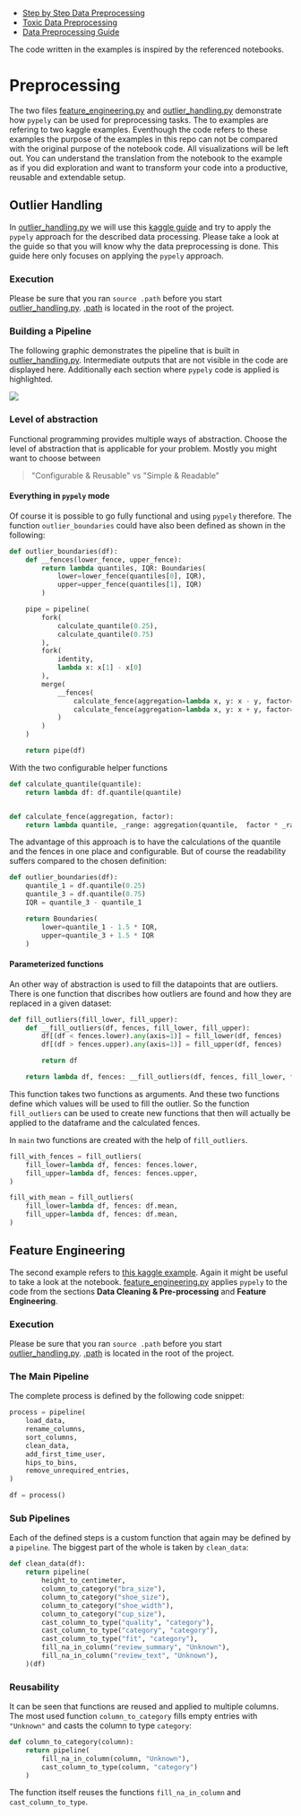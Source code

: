  * [Step by Step Data Preprocessing](https://www.kaggle.com/agrawaladitya/step-by-step-data-preprocessing-eda)
 * [Toxic Data Preprocessing](https://www.kaggle.com/fizzbuzz/toxic-data-preprocessing)
 * [Data Preprocessing Guide](https://www.kaggle.com/berkayalan/data-preprocessing-a-complete-guide)

The code written in the examples is inspired by the referenced notebooks. 

# Preprocessing
The two files [feature_engineering.py](./src/feature_engineering.py) and [outlier_handling.py](src/outlier_handling.py) demonstrate how `pypely` can be used for preprocessing tasks. The to examples are refering to two kaggle examples. Eventhough the code refers to these examples the purpose of the examples in this repo can not be compared with the original purpose of the notebook code. All visualizations will be left out. You can understand the translation from the notebook to the example as if you did exploration and want to transform your code into a productive, reusable and extendable setup.  


## Outlier Handling

In [outlier_handling.py](src/outlier_handling.py) we will use this [kaggle guide](https://www.kaggle.com/berkayalan/data-preprocessing-a-complete-guide) and try to apply the `pypely` approach for the described data processing. Please take a look at the guide so that you will know why the data preprocessing is done. This guide here only focuses on applying the `pypely` approach.

### Execution
Please be sure that you ran `source .path` before you start [outlier_handling.py](src/outlier_handling.py). [.path](../../.path) is located in the root of the project.

### Building a Pipeline
The following graphic demonstrates the pipeline that is built in [outlier_handling.py](./outlier_handling.py). Intermediate outputs that are not visible in the code are displayed here. Additionally each section where `pypely` code is applied is highlighted.

![](flow.jpg)

### Level of abstraction
Functional programming provides multiple ways of abstraction. Choose the level of abstraction that is applicable for your problem. Mostly you might want to choose between 

>"Configurable & Reusable" vs "Simple & Readable"

#### Everything in `pypely` mode
Of course it is possible to go fully functional and using `pypely` therefore. The function `outlier_boundaries` could have also been defined as shown in the following:

```python
def outlier_boundaries(df):
    def __fences(lower_fence, upper_fence):
        return lambda quantiles, IQR: Boundaries(
            lower=lower_fence(quantiles[0], IQR), 
            upper=upper_fence(quantiles[1], IQR)
        )

    pipe = pipeline(
        fork(
            calculate_quantile(0.25),
            calculate_quantile(0.75)
        ),
        fork(
            identity,
            lambda x: x[1] - x[0]
        ),
        merge(
            __fences(
                calculate_fence(aggregation=lambda x, y: x - y, factor=1.5),
                calculate_fence(aggregation=lambda x, y: x + y, factor=1.5),
            )
        )
    )

    return pipe(df)
```

With the two configurable helper functions

```python
def calculate_quantile(quantile):
    return lambda df: df.quantile(quantile)


def calculate_fence(aggregation, factor):
    return lambda quantile, _range: aggregation(quantile,  factor * _range)
```

The advantage of this approach is to have the calculations of the quantile and the fences in one place and configurable. But of course the readability suffers compared to the chosen definition:

```python
def outlier_boundaries(df):
    quantile_1 = df.quantile(0.25)
    quantile_3 = df.quantile(0.75)
    IQR = quantile_3 - quantile_1

    return Boundaries(
        lower=quantile_1 - 1.5 * IQR,
        upper=quantile_3 + 1.5 * IQR
    )
```

#### Parameterized functions
An other way of abstraction is used to fill the datapoints that are outliers. There is one function that discribes how outliers are found and how they are replaced in a given dataset:

```python
def fill_outliers(fill_lower, fill_upper):
    def __fill_outliers(df, fences, fill_lower, fill_upper):
        df[(df < fences.lower).any(axis=1)] = fill_lower(df, fences)
        df[(df > fences.upper).any(axis=1)] = fill_upper(df, fences)

        return df

    return lambda df, fences: __fill_outliers(df, fences, fill_lower, fill_upper)
```

This function takes two functions as arguments. And these two functions define which values will be used to fill the outlier. So the function `fill_outliers` can be used to create new functions that then will actually be applied to the dataframe and the calculated fences. 

In `main` two functions are created with the help of `fill_outliers`.

```python
fill_with_fences = fill_outliers(
    fill_lower=lambda df, fences: fences.lower,
    fill_upper=lambda df, fences: fences.upper,
)

fill_with_mean = fill_outliers(
    fill_lower=lambda df, fences: df.mean,
    fill_upper=lambda df, fences: df.mean,
)
```

## Feature Engineering
The second example refers to [this kaggle example](https://www.kaggle.com/agrawaladitya/step-by-step-data-preprocessing-eda). Again it might be useful to take a look at the notebook. [feature_engineering.py](src/feature_engineering.py) applies `pypely` to the code from the sections **Data Cleaning & Pre-processing** and **Feature Engineering**.

### Execution
Please be sure that you ran `source .path` before you start [outlier_handling.py](src/outlier_handling.py). [.path](../../.path) is located in the root of the project.

### The Main Pipeline
The complete process is defined by the following code snippet:

```python
process = pipeline(
    load_data,
    rename_columns,
    sort_columns,
    clean_data,
    add_first_time_user,
    hips_to_bins,
    remove_unrequired_entries,
)

df = process()
``` 


### Sub Pipelines
Each of the defined steps is a custom function that again may be defined by a `pipeline`. The biggest part of the whole is taken by `clean_data`:

```python
def clean_data(df):
    return pipeline(
        height_to_centimeter,
        column_to_category("bra_size"),
        column_to_category("shoe_size"),
        column_to_category("shoe_width"),
        column_to_category("cup_size"),
        cast_column_to_type("quality", "category"),
        cast_column_to_type("category", "category"),
        cast_column_to_type("fit", "category"),
        fill_na_in_column("review_summary", "Unknown"),
        fill_na_in_column("review_text", "Unknown"),
    )(df)
```

### Reusability
It can be seen that functions are reused and applied to multiple columns. The most used function `column_to_category` fills empty entries with `"Unknown"` and casts the column to type `category`:

```python
def column_to_category(column):
    return pipeline(
        fill_na_in_column(column, "Unknown"),
        cast_column_to_type(column, "category")
    )
```

The function itself reuses the functions `fill_na_in_column` and `cast_column_to_type`. 
